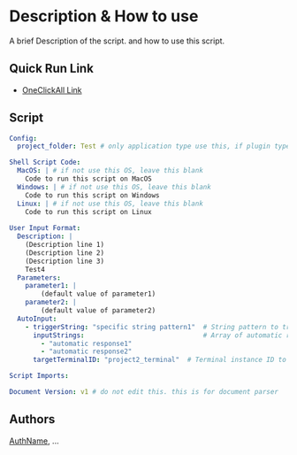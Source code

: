 # Description & How to use
A brief Description of the script. and how to use this script.

## Quick Run Link
- [OneClickAll Link](http://oneclickall.com/your-script)

## Script
```yaml
Config: 
  project_folder: Test # only application type use this, if plugin type, leave this blank

Shell Script Code:
  MacOS: | # if not use this OS, leave this blank
    Code to run this script on MacOS
  Windows: | # if not use this OS, leave this blank
    Code to run this script on Windows
  Linux: | # if not use this OS, leave this blank
    Code to run this script on Linux
    
User Input Format:
  Description: |
    (Description line 1)
    (Description line 2)
    (Description line 3)
    Test4
  Parameters:
    parameter1: |
        (default value of parameter1)
    parameter2: |
        (default value of parameter2)
  AutoInput:
    - triggerString: "specific string pattern1"  # String pattern to trigger the input
      inputStrings:                              # Array of automatic responses for the specified pattern
        - "automatic response1"
        - "automatic response2"
      targetTerminalID: "project2_terminal"  # Terminal instance ID to receive the automatic input. If left blank, it targets the current instance.

Script Imports:

Document Version: v1 # do not edit this. this is for document parser

```

## Authors
[AuthName](http://oneclickall.com/your-script), ...